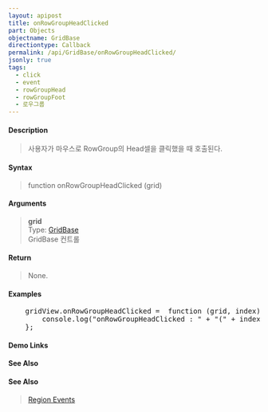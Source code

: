 ```yaml
---
layout: apipost
title: onRowGroupHeadClicked
part: Objects
objectname: GridBase
directiontype: Callback
permalink: /api/GridBase/onRowGroupHeadClicked/
jsonly: true
tags:
  - click
  - event
  - rowGroupHead
  - rowGroupFoot
  - 로우그룹
---
```



#### Description

> 사용자가 마우스로 RowGroup의 Head셀을 클릭했을 때 호출된다.  

#### Syntax

> function onRowGroupHeadClicked (grid)  

#### Arguments

> **grid**  
> Type: [GridBase](/api/GridBase/)  
> GridBase 컨트롤  

#### Return

> None.  

#### Examples 

<pre class="prettyprint">
    gridView.onRowGroupHeadClicked =  function (grid, index) {
        console.log("onRowGroupHeadClicked : " + "(" + index + ")")
    };
</pre>

#### Demo Links
#### See Also

#### See Also
>  [Region Events](http://demo.realgrid.com/Demo/RegionEvents)
